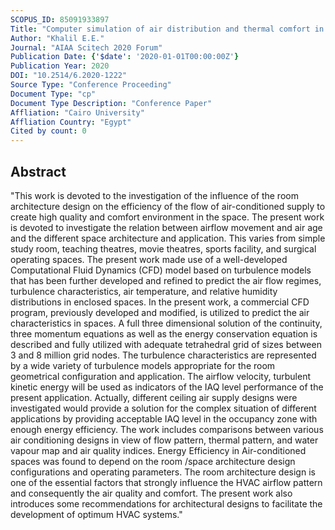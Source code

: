 ```yaml
---
SCOPUS_ID: 85091933897
Title: "Computer simulation of air distribution and thermal comfort in energy efficient buildings"
Author: "Khalil E.E."
Journal: "AIAA Scitech 2020 Forum"
Publication Date: {'$date': '2020-01-01T00:00:00Z'}
Publication Year: 2020
DOI: "10.2514/6.2020-1222"
Source Type: "Conference Proceeding"
Document Type: "cp"
Document Type Description: "Conference Paper"
Affliation: "Cairo University"
Affliation Country: "Egypt"
Cited by count: 0
---
```


## Abstract
"This work is devoted to the investigation of the influence of the room architecture design on the efficiency of the flow of air-conditioned supply to create high quality and comfort environment in the space. The present work is devoted to investigate the relation between airflow movement and air age and the different space architecture and application. This varies from simple study room, teaching theatres, movie theatres, sports facility, and surgical operating spaces. The present work made use of a well-developed Computational Fluid Dynamics (CFD) model based on turbulence models that has been further developed and refined to predict the air flow regimes, turbulence characteristics, air temperature, and relative humidity distributions in enclosed spaces. In the present work, a commercial CFD program, previously developed and modified, is utilized to predict the air characteristics in spaces. A full three dimensional solution of the continuity, three momentum equations as well as the energy conservation equation is described and fully utilized with adequate tetrahedral grid of sizes between 3 and 8 million grid nodes. The turbulence characteristics are represented by a wide variety of turbulence models appropriate for the room geometrical configuration and application. The airflow velocity, turbulent kinetic energy will be used as indicators of the IAQ level performance of the present application. Actually, different ceiling air supply designs were investigated would provide a solution for the complex situation of different applications by providing acceptable IAQ level in the occupancy zone with enough energy efficiency. The work includes comparisons between various air conditioning designs in view of flow pattern, thermal pattern, and water vapour map and air quality indices. Energy Efficiency in Air-conditioned spaces was found to depend on the room /space architecture design configurations and operating parameters. The room architecture design is one of the essential factors that strongly influence the HVAC airflow pattern and consequently the air quality and comfort. The present work also introduces some recommendations for architectural designs to facilitate the development of optimum HVAC systems."
